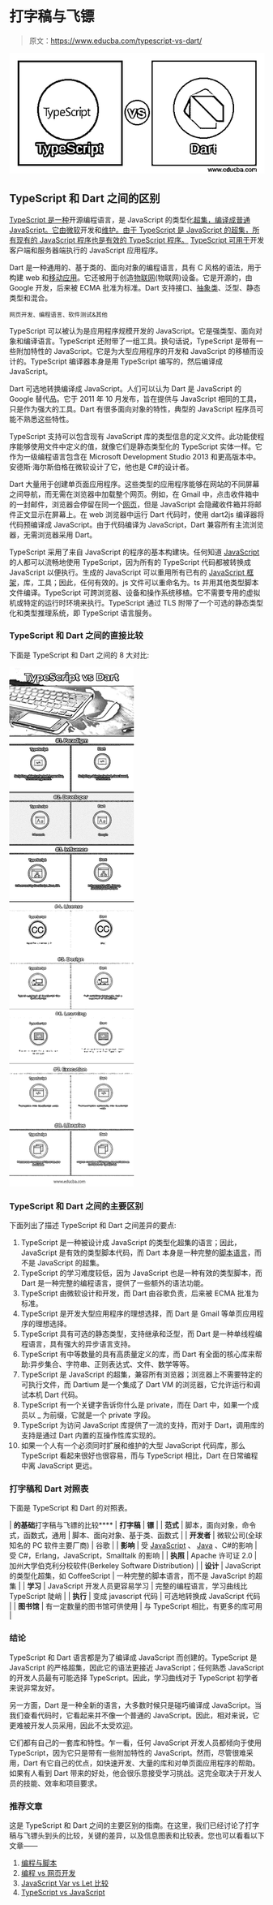 # 打字稿与飞镖

> 原文：<https://www.educba.com/typescript-vs-dart/>

![TypeScript vs Dart](img/81cab8b16ecbbe22a8f50f88cc929970.png)



## TypeScript 和 Dart 之间的区别

[TypeScript 是一种](https://www.educba.com/what-is-typescript/)开源编程语言，是 JavaScript 的类型化[超集，编译成普通 JavaScript。它由微软](https://www.educba.com/typescript-vs-javascript/)开发和[维护。由于 TypeScript 是 JavaScript 的超集，所有现有的 JavaScript 程序也是有效的 TypeScript 程序。](https://www.educba.com/microsoft-azure-interview-questions/) [TypeScript 可用于](https://www.educba.com/typescript-operators/)开发客户端和服务器端执行的 JavaScript 应用程序。

Dart 是一种通用的、基于类的、面向对象的编程语言，具有 C 风格的语法，用于构建 web 和[移动应用](https://www.educba.com/mobile-applications/)。它还被用于创造[物联网](https://www.educba.com/iot-applications/)(物联网)设备。它是开源的，由 Google 开发，后来被 ECMA 批准为标准。Dart 支持接口、[抽象类](https://www.educba.com/abstract-classes-in-javascript/)、泛型、静态类型和混合。

<small>网页开发、编程语言、软件测试&其他</small>

TypeScript 可以被认为是应用程序规模开发的 JavaScript。它是强类型、面向对象和编译语言。TypeScript 还附带了一组工具。换句话说，TypeScript 是带有一些附加特性的 JavaScript。它是为大型应用程序的开发和 JavaScript 的移植而设计的。TypeScript 编译器本身是用 TypeScript 编写的，然后编译成 JavaScript。

Dart 可选地转换编译成 JavaScript。人们可以认为 Dart 是 JavaScript 的 Google 替代品。它于 2011 年 10 月发布，旨在提供与 JavaScript 相同的工具，只是作为强大的工具。Dart 有很多面向对象的特性，典型的 JavaScript 程序员可能不熟悉这些特性。

TypeScript 支持可以包含现有 JavaScript 库的类型信息的定义文件。此功能使程序能够使用文件中定义的值，就像它们是静态类型化的 TypeScript 实体一样。它作为一级编程语言包含在 Microsoft Development Studio 2013 和更高版本中。安德斯·海尔斯伯格在微软设计了它，他也是 C#的设计者。

Dart 大量用于创建单页面应用程序。这些类型的应用程序能够在网站的不同屏幕之间导航，而无需在浏览器中加载整个网页。例如，在 Gmail 中，点击收件箱中的一封邮件，浏览器会停留在同一个[网页](https://www.educba.com/free-web-page-designing-software/)，但是 JavaScript 会隐藏收件箱并将邮件正文显示在屏幕上。在 web 浏览器中运行 Dart 代码时，使用 dart2js 编译器将代码预编译成 JavaScript。由于代码编译为 JavaScript，Dart 兼容所有主流浏览器，无需浏览器采用 Dart。

TypeScript 采用了来自 JavaScript 的程序的基本构建块。任何知道 [JavaScript](https://www.educba.com/what-is-javascript/) 的人都可以流畅地使用 TypeScript，因为所有的 TypeScript 代码都被转换成 JavaScript 以便执行。生成的 JavaScript 可以重用所有已有的 [JavaScript 框架](https://www.educba.com/best-javascript-frameworks/)，库，工具；因此，任何有效的。js 文件可以重命名为。ts 并用其他类型脚本文件编译。TypeScript 可跨浏览器、设备和操作系统移植。它不需要专用的虚拟机或特定的运行时环境来执行。TypeScript 通过 TLS 附带了一个可选的静态类型化和类型推理系统，即 TypeScript 语言服务。

### TypeScript 和 Dart 之间的直接比较

下面是 TypeScript 和 Dart 之间的 8 大对比:

![TypeScript vs Dart Infographics](img/92b90e9188b66ac8f0219a6994751b9a.png)



### TypeScript 和 Dart 之间的主要区别

下面列出了描述 TypeScript 和 Dart 之间差异的要点:

1.  TypeScript 是一种被设计成 JavaScript 的类型化超集的语言；因此，JavaScript 是有效的类型脚本代码，而 Dart 本身是一种完整的[脚本语言](https://www.educba.com/programming-languages-vs-scripting-languages/)，而不是 JavaScript 的超集。
2.  TypeScript 的学习难度较低，因为 JavaScript 也是一种有效的类型脚本，而 Dart 是一种完整的编程语言，提供了一些额外的语法功能。
3.  TypeScript 由微软设计和开发，而 Dart 由谷歌负责，后来被 ECMA 批准为标准。
4.  TypeScript 是开发大型应用程序的理想选择，而 Dart 是 Gmail 等单页应用程序的理想选择。
5.  TypeScript 具有可选的静态类型，支持继承和泛型，而 Dart 是一种单线程编程语言，具有强大的异步语言支持。
6.  TypeScript 有中等数量的具有高质量定义的库，而 Dart 有全面的核心库来帮助:异步集合、字符串、正则表达式、文件、数学等等。
7.  TypeScript 是 JavaScript 的超集，兼容所有浏览器；浏览器上不需要特定的可执行文件，而 Dartium 是一个集成了 Dart VM 的浏览器，它允许运行和调试本机 Dart 代码。
8.  TypeScript 有一个关键字告诉你什么是 private，而在 Dart 中，如果一个成员以 _ 为前缀，它就是一个 private 字段。
9.  TypeScript 为访问 JavaScript 库提供了一流的支持，而对于 Dart，调用库的支持是通过 Dart 内置的互操作性库实现的。
10.  如果一个人有一个必须同时扩展和维护的大型 JavaScript 代码库，那么 TypeScript 看起来很好也很容易，而与 TypeScript 相比，Dart 在日常编程中离 JavaScript 更远。

### 打字稿和 Dart 对照表

下面是 TypeScript 和 Dart 的对照表。

| **的基础**打字稿与飞镖的比较**** | **打字稿** | **镖** |
| **范式** | 脚本，面向对象，命令式，函数式，通用 | 脚本、面向对象、基于类、函数式 |
| **开发者** | 微软公司(全球知名的 PC 软件主要厂商) | 谷歌 |
| **影响** | 受 [JavaScript](https://www.educba.com/java-vs-javascript/) 、 [Java](https://www.educba.com/java-vs-java-ee/) 、C#的影响 | 受 C#，Erlang，JavaScript，Smalltalk 的影响 |
| **执照** | Apache 许可证 2.0 | 加州大学伯克利分校软件(Berkeley Software Distribution) |
| **设计** | JavaScript 的类型化超集，如 CoffeeScript | 一种完整的脚本语言，而不是 JavaScript 的超集 |
| **学习** | JavaScript 开发人员更容易学习 | 完整的编程语言，学习曲线比 TypeScript 陡峭 |
| **执行** | 变成 javascript 代码 | 可选地转换成 JavaScript 代码 |
| **图书馆** | 有一定数量的图书馆可供使用 | 与 TypeScript 相比，有更多的库可用 |

### 结论

TypeScript 和 Dart 语言都是为了编译成 JavaScript 而创建的。TypeScript 是 JavaScript 的严格超集，因此它的语法更接近 JavaScript；任何熟悉 JavaScript 的开发人员最有可能选择 TypeScript。因此，学习曲线对于 TypeScript 初学者来说非常友好。

另一方面，Dart 是一种全新的语言，大多数时候只是碰巧编译成 JavaScript。当我们查看代码时，它看起来并不像一个普通的 JavaScript。因此，相对来说，它更难被开发人员采用，因此不太受欢迎。

它们都有自己的一套库和特性。乍一看，任何 JavaScript 开发人员都倾向于使用 TypeScript，因为它只是带有一些附加特性的 JavaScript。然而，尽管很难采用，Dart 有它自己的优点，如快速开发、大量的库和对单页面应用程序的帮助。如果有人看到 Dart 带来的好处，他会很乐意接受学习挑战。这完全取决于开发人员的技能、效率和项目要求。

### 推荐文章

这是 TypeScript 和 Dart 之间的主要区别的指南。在这里，我们已经讨论了打字稿与飞镖头到头的比较，关键的差异，以及信息图表和比较表。您也可以看看以下文章——

1.  [编程与脚本](https://www.educba.com/programming-vs-scripting/)
2.  [编程 vs 网页开发](https://www.educba.com/programming-vs-web-development/)
3.  [JavaScript Var vs Let 比较](https://www.educba.com/javascript-var-vs-let/)
4.  [TypeScript vs JavaScript](https://www.educba.com/typescript-vs-javascript/)





